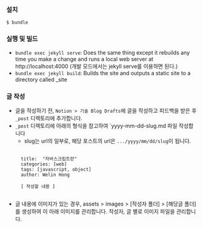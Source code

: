 ### 설치

```
$ bundle
```

### 실행 및 빌드
- `bundle exec jekyll serve`: Does the same thing except it rebuilds any time you make a change and runs a local web server at http://localhost:4000
(개발 모드에서는 jekyll serve를 이용하면 된다.)
- `bundle exec jekyll build`: Builds the site and outputs a static site to a directory called _site


### 글 작성
- 글을 작성하기 전, `Notion > 기술 Blog Drafts`에 글을 작성하고 피드백을 받은 후 `_post` 디렉토리에 추가합니다.
- `_post` 디렉토리에 아래의 형식을 참고하여 `yyyy-mm-dd-slug.md 파일 작성합니다
    - slug는 url의 일부로, 해당 포스트의 url은 `.../yyyy/mm/dd/slug`이 됩니다.
    <pre><code>
    title:  "자바스크립트란"
    categories: [web]
    tags: [javascript, object]
    author: Welin Hong
    
    [ 작성할 내용 ]
    </code></pre>
- 글 내용에 이미지가 있는 경우, assets > images > [작성자 폴더] > [해당글 폴더]를 생성하여 이 아래 이미지를 관리합니다.
작성자, 글 별로 이미지 파일을 관리합니다. 
